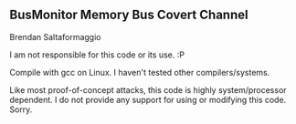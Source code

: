 ## BusMonitor Memory Bus Covert Channel

Brendan Saltaformaggio

I am not responsible for this code or its use. :P

Compile with gcc on Linux. I haven't tested other compilers/systems.

Like most proof-of-concept attacks, this code is highly system/processor dependent. I do not provide any support for using or modifying this code. Sorry.


